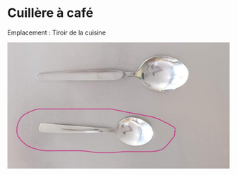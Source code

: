 # Cuillère à café

Emplacement : Tiroir de la cuisine

<!--![tiroir de la cuisine](/tiroirdelacuisine.jpg)-->

![cuilliereacafe.jpg](/cuilliereacafe.jpg)
